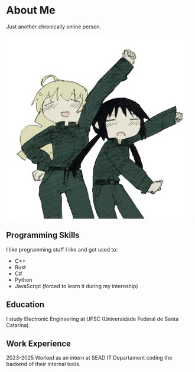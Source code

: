 # About Me
Just another chronically online person.

![](https://github.com/NairelPrandini/NairelPrandini/blob/main/girls-last-tour-glt.gif)

## Programming Skills

I like programming stuff I like and got used to:
- C++
- Rust
- C#
- Python
- JavaScript (forced to learn it during my internship)

## Education
I study Electronic Engineering at UFSC (Universidade Federal de Santa Catarina).

## Work Experience
2023-2025 Worked as an intern at SEAD IT Departament coding the backend of their internal tools.
